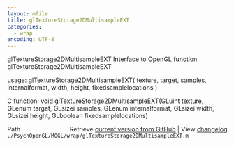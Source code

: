 ```yaml
---
layout: mfile
title: glTextureStorage2DMultisampleEXT
categories:
  - wrap
encoding: UTF-8
---
```


glTextureStorage2DMultisampleEXT  Interface to OpenGL function glTextureStorage2DMultisampleEXT  

usage:  glTextureStorage2DMultisampleEXT( texture, target, samples, internalformat, width, height, fixedsamplelocations )  

C function:  void glTextureStorage2DMultisampleEXT(GLuint texture, GLenum target, GLsizei samples, GLenum internalformat, GLsizei width, GLsizei height, GLboolean fixedsamplelocations)  


<div class="code_header" style="text-align:right;">
  <span style="float:left;">Path&nbsp;&nbsp;</span> <span class="counter">Retrieve <a href=
  "https://raw.github.com/Psychtoolbox-3/Psychtoolbox-3/beta/./PsychOpenGL/MOGL/wrap/glTextureStorage2DMultisampleEXT.m">current version from GitHub</a> | View <a href=
  "https://github.com/Psychtoolbox-3/Psychtoolbox-3/commits/beta/./PsychOpenGL/MOGL/wrap/glTextureStorage2DMultisampleEXT.m">changelog</a></span>
</div>
<div class="code">
  <code>./PsychOpenGL/MOGL/wrap/glTextureStorage2DMultisampleEXT.m</code>
</div>
